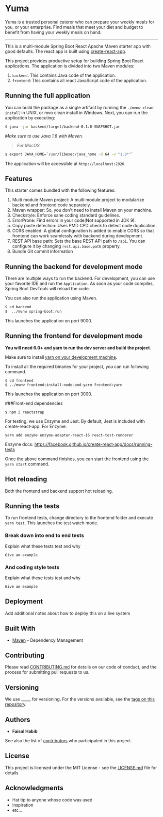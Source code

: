 # Yuma

Yuma is a trusted personal caterer who can prepare your weekly meals for you, or your enterprise. Find meals that meet your diet and budget to benefit from having your weekly meals on hand.

-----

This is a multi-module Spring Boot React Apache Maven starter app with good defaults. The react app is built using [create-react-app](https://github.com/facebookincubator/create-react-app).

This project provides productive setup for building Spring Boot React applications. The application is divided into two Maven modules:

1. `backend`: This contains Java code of the application.
2. `frontend`: This contains all react JavaScript code of the application.

## Running the full application

You can build the package as a single artifact by running the `./mvnw clean install` in UNIX, or mvn clean install in Windows.
Next, you can run the application by executing:

```bash
$ java -jar backend/target/backend-0.1.0-SNAPSHOT.jar
```

*Make sure to use Java 1.8 with Maven.*

>*For MacOS*
```bash
$ export JAVA_HOME=`/usr/libexec/java_home -d 64 -v "1.8*"`
```

The application will be accessible at `http://localhost:2020`.

## Features

This starter comes bundled with the following features:

1. Multi module Maven project: A multi module project to modularize backend and frontend code separately.
2. Maven wrapper: So, you don't need to install Maven on your machine.
3. Checkstyle: Enforce sane coding standard guidelines.
4. ErrorProne: Find errors in your code(Not supported in JDK 9).
5. Copy paste detection: Uses PMD CPD check to detect code duplication.
6. CORS enabled: A global configuration is added to enable CORS so that frontend can work seamlessly with backend during development.
7. REST API base path: Sets the base REST API path to `/api`. You can configure it by changing `rest.api.base.path` property.
8. Bundle Git commit information

## Running the backend for development mode

There are multiple ways to run the backend. For development, you can use your favorite IDE and run the
`Application`. As soon as your code compiles, Spring Boot DevTools will reload the code.

You can also run the application using Maven.

```bash
$ cd backend
$  ../mvnw spring-boot:run
```
This launches the application on port 9000.

## Running the frontend for development mode

**You will need 6.0+ and yarn to run the dev server and build the project**.

Make sure to install [yarn on your development machine](https://yarnpkg.com/en/docs/install).

To install all the required binaries for your project, you can run following command.

```
$ cd frontend
$ ../mvnw frontend:install-node-and-yarn frontend:yarn
```
This launches the application on port 3000.

###Front-end dependencies
```
$ npm i reactstrap
````
For testing, we use Enzyme and Jest. By default, Jest is included with create-react-app. For Enzyme:

`yarn add enzyme enzyme-adapter-react-16 react-test-renderer`

Enzyme docs: https://facebook.github.io/create-react-app/docs/running-tests


Once the above command finishes, you can start the frontend using the `yarn start` command.

## Hot reloading

Both the frontend and backend support hot reloading.

## Running the tests

To run frontend tests, change directory to the frontend folder and execute `yarn test`. This launches the test watch mode.

### Break down into end to end tests

Explain what these tests test and why

```
Give an example
```

### And coding style tests

Explain what these tests test and why

```
Give an example
```

## Deployment

Add additional notes about how to deploy this on a live system

## Built With

* [Maven](https://maven.apache.org/) - Dependency Management

## Contributing

Please read [CONTRIBUTING.md](https://gist.github.com/PurpleBooth/b24679402957c63ec426) for details on our code of conduct, and the process for submitting pull requests to us.

## Versioning

We use _____ for versioning. For the versions available, see the [tags on this repository](https://github.com/your/project/tags). 

## Authors

* **Faisal Habib** 

See also the list of [contributors](https://github.com/your/project/contributors) who participated in this project.

## License

This project is licensed under the MIT License - see the [LICENSE.md](LICENSE.md) file for details

## Acknowledgments

* Hat tip to anyone whose code was used
* Inspiration
* etc...
